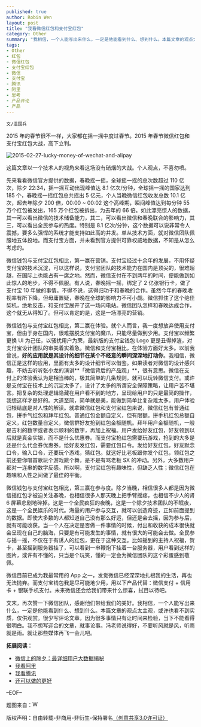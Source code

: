 ```yaml
---
published: true
author: Robin Wen
layout: post
title: "我看微信红包和支付宝红包"
category: Other
summary: "我相信，一个人能写出来什么，一定是他能看到什么、想到什么。本篇文章的观点太主观，或许也看不到实质，仅供观赏。很少写评论文章，因为很多事情只有让时间来检验，当下不能看得很明白。我不想写迎合的文章，就事论事。冯老师说得好，不要听风就是风，听雨就是雨。就让那些媒体再飞一会儿吧。"
tags:
- Other
- 红包
- 微信红包
- 支付宝红包
- 微信
- 支付宝
- 腾讯
- 阿里
- 思考
- 产品评论
- 产品
---
```


`文/温国兵`

2015 年的春节很不一样，大家都在摇一摇中度过春节。2015 年春节微信红包和支付宝红包大战，高下立判。

![2015-02-27-lucky-money-of-wechat-and-alipay](http://i.imgur.com/YnPvIEB.png)

这篇文章以一个技术人的视角来看这场没有硝烟的大战。个人观点，不喜勿喷。

先来看看微信官方提供的数据，春晚摇一摇，全球摇一摇的总次数超过 110 亿次，除夕 22:34，摇一摇互动出现峰值达 8.1 亿次/分钟，全球摇一摇的国家达到 185 个，春晚摇一摇红包总共摇出 5 亿元，个人当晚微信红包收发总数 10.1 亿次，超去年除夕 200 倍，00:00 ~ 00:02 这个高峰期，瞬间峰值达到每分钟 55 万个红包被发出，165 万个红包被拆出，为去年的 66 倍。如此漂亮惊人的数据，其一可以看出微信的技术储备能力，其二，可以看出微信和春晚联合的影响力，其三，可以看出全民参与的热度。特别是 8.1 亿次/分钟，这个数据可以说非常令人震撼，要多么强悍的系统才能支持如此高的并发。单从技术方面，就对微信团队佩服地五体投地。而支付宝方面，并未看到官方提供可靠权威地数据，不知是从怎么考虑的。

微信钱包与支付宝红包相比，第一赢在营销。支付宝经过十余年的发展，不用怀疑支付宝的技术沉淀，可以这样说，支付宝团队的技术能力在国内是顶尖的，很难超越，在国际上也能占有一席之地。然而，微信支付在不到两年的时间，便能做到如此惊人的地步，不得不佩服。有人说，春晚摇一摇，绑定了 2 亿张银行卡，做了支付宝 10 年做的事情。不得不说，这得归功于和春晚的合作。虽然今年的春晚收视率有所下降，但毋庸置疑，春晚在全球的影响力不可小觑。微信抓住了这个绝佳契机，绝地反击，和支付宝展开了这一场闪电站。微信团队怎样和春晚达成合作，这个就无从得知了。但可以肯定的是，这是一场漂亮的营销。

微信钱包与支付宝红包相比，第二赢在体验。就个人而言，我一度想放弃使用支付宝，但由于身在国内，很难摆脱支付宝的魔爪，只能尽量做到少用。支付宝以频繁更换 UI 为己任，以骚扰用户为荣，最新版的支付宝钱包 Logo 更是丑得掉渣，对支付宝设计团队的审美着实着急。微信和支付宝相比，在体验方面好太多。以前我曾说，**好的应用就是其设计的细节在某个不经意的瞬间深深地打动你**。我相信，微信正是这样的应用，里面有太多的设计细节可以借鉴。如果读者对微信的设计感兴趣，不妨去听听张小龙的演讲**「微信背后的产品观」**，很有意思。微信在支付上的体验我认为是相当棒的，极其简单的几条规则，就可以玩转微信支付。或许是支付宝在技术上的沉淀太多了，设计了太多的所谓安全保障策略，让用户苦不堪言。把复杂的处理逻辑隐藏在用户看不到的地方，呈现给用户的只是最简的操作，我想这样才是好的。大道至简，简单就是美，能做到简单比复杂难太多。用户体验归根结底是对人性的解读。就拿微信红包和支付宝红包来说，微信红包有普通红包，拼手气红包和拜年红包。普通红包金额自定义，但有限额。拼手机红包总额自定义，红包数量自定义，微信群好友抢到红包金额随机。拜年用户金额随机，一般是吉利的数字或者表示顺利的数字，再加上祝福。用户发给好友红包，好友领到以后就是真金实银，而不是什么优惠券。而支付宝抢红包需要玩游戏，抢到的大多是还是什么代金券优惠券。给好友发红包，需要红包口令。发给好友红包，好友默念口令，输入口令，还要玩个游戏，猜红包。就这好比老板跟你发个红包，领红包之前还要你唱首歌玩个游戏跳个舞，是不是有骂老板 SX 的冲动。另外，大多数用户都对一连串的数字反感。所以啊，支付宝红包有趣味性，但缺乏人性；微信红包在趣味和人性之间做了最佳的平衡。

微信钱包与支付宝红包相比，第三赢在参与度。除夕当晚，相信很多人都是因为微信摇红包才被迫关注春晚，也相信很多人那天晚上把手臂摇疼，也相信不少人的肾 6 屏幕悲剧地碎掉。这是一个全民疯狂的夜晚，这是一个除夕技术团队的不眠夜，这是一个全民娱乐的时代。海量的用户参与交互，就可以创造奇迹，正如前面提到的数据。即使大多数的人都知道自己没有那么好运，但还是会去摇，因为参与后，就有可能收获。当一个人在决定是否做一件事情的时候，付出和收获的成本很快就会呈现在自己的脑海，只要是有可能发生的事情，就有很大的可能会去做。全民参与摇一摇，不仅在于有诱人的红包，更在于这种交互。比如摇到的主持人祝福，贺卡，甚至摇到服务器挂了，可以看到一串鞭炮下挂着一台服务器，用户看到这样的图片，或许有不懂的，只当是个玩笑，懂的一定会为微信团队的这个彩蛋感到敬佩。

微信目前已成为我最常用的 App 之一，发觉微信已经深深地扎根我的生活，再也无法抛弃。而支付宝钱包我是尽可能地少用，用以下产品代替：微信支付 + 信用卡 + 银联手机支付。未来微信还会给我们带来什么惊喜，拭目以待吧。

文末，再次赞一下微信团队，感谢他们带给我们的美好。我相信，一个人能写出来什么，一定是他能看到什么、想到什么。本篇文章的观点太主观，或许也看不到实质，仅供观赏。很少写评论文章，因为很多事情只有让时间来检验，当下不能看得很明白。我不想写迎合的文章，就事论事。冯老师说得好，不要听风就是风，听雨就是雨。就让那些媒体再飞一会儿吧。

**拓展阅读：**

* <a href="http://mp.weixin.qq.com/s?__biz=MjM5NTE4Njc4NQ==&mid=204970547&idx=1&sn=ba577abcfa1ee172c4538e5b60f5cc5d&scene=1&key=8ea74966bf01cfb66c326422fb009796f2a77106c7285068d1ddefd4ba78f60dd2fd1cfc13af841e6fc6671cf677d41d&ascene=0&uin=NzE4Mjc4ODAz&pass_ticket=9kt8jEmnaMl3r5KySqe8O4%2F20lBqvEe8tvD%2Fj2kOixwedeuaaOn5XEJVWrW0NHDo" target="_blank">微信上的除夕：最详细用户大数据揭秘</a>
* <a href="http://mp.weixin.qq.com/s?__biz=MjM5ODIyMTE0MA==&mid=205390701&idx=1&sn=60cbf4873bea5dcfce56e99453eb33dc&scene=1&key=8ea74966bf01cfb6690ff890aec592d46ca2e93f23b0197768d28f3baa1c2246ec8904bfe702c37913f9bef1fdee731a&ascene=0&uin=NzE4Mjc4ODAz&pass_ticket=9kt8jEmnaMl3r5KySqe8O4%2F20lBqvEe8tvD%2Fj2kOixwedeuaaOn5XEJVWrW0NHDo" target="_blank">我看阿里</a>
* <a href="http://mp.weixin.qq.com/s?__biz=MjM5ODIyMTE0MA==&mid=205422654&idx=1&sn=bc593ea7bbd2bb677871eb79b35522e8&scene=1&key=8ea74966bf01cfb6e1373d6adf4fe0b8853dcf384de32b7f3ae9b9e9edf0d18201c89f999a50fa52ff01041cb4a58ee3&ascene=0&uin=NzE4Mjc4ODAz&pass_ticket=9kt8jEmnaMl3r5KySqe8O4%2F20lBqvEe8tvD%2Fj2kOixwedeuaaOn5XEJVWrW0NHDo" target="_blank">我看腾讯</a>
* <a href="http://mp.weixin.qq.com/s?__biz=MjM5MDAwNTYyMA==&mid=202737655&idx=1&sn=86564b048c0714955eb641d25f5eab2d&scene=1&key=8ea74966bf01cfb659803d64d0b2625478c0428c30b47bd9068a0c0f0ef39fd830ff83e51f830912eff25ef0966ade7d&ascene=0&uin=NzE4Mjc4ODAz&pass_ticket=9kt8jEmnaMl3r5KySqe8O4%2F20lBqvEe8tvD%2Fj2kOixwedeuaaOn5XEJVWrW0NHDo" target="_blank">还可以做的更好</a>

–EOF–

题图来自：<a href="http://www.chinainternetwatch.com/5034/wechat-payment-and-alipayment-wallet-strike/" target="_blank"><img src="http://i.imgur.com/KxlXroE.png" title="WeChat Payment and Alipayment Wallet Strike" height="16px" width="16px" border="0" alt="WeChat Payment and Alipayment Wallet Strike" /></a>

版权声明：自由转载-非商用-非衍生-保持署名<a href="http://creativecommons.org/licenses/by-nc-nd/3.0/deed.zh" target="_blank">（创意共享3.0许可证）</a>

